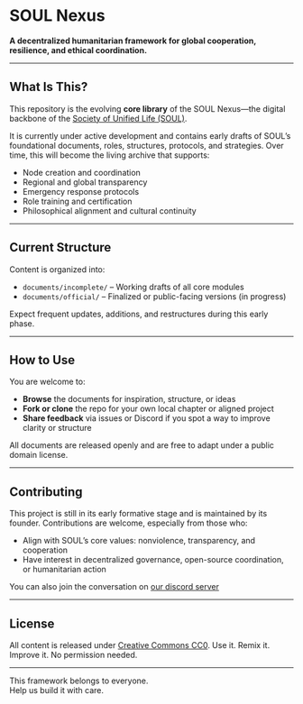 # SOUL Nexus

**A decentralized humanitarian framework for global cooperation, resilience, and ethical coordination.**

---

## What Is This?

This repository is the evolving **core library** of the SOUL Nexus—the digital backbone of the [Society of Unified Life (SOUL)](https://societyofunifiedlife.github.io/SOUL-Website/).

It is currently under active development and contains early drafts of SOUL’s foundational documents, roles, structures, protocols, and strategies. Over time, this will become the living archive that supports:

- Node creation and coordination
- Regional and global transparency
- Emergency response protocols
- Role training and certification
- Philosophical alignment and cultural continuity

---

## Current Structure

Content is organized into:

- `documents/incomplete/` – Working drafts of all core modules
- `documents/official/` – Finalized or public-facing versions (in progress)

Expect frequent updates, additions, and restructures during this early phase.

---

## How to Use

You are welcome to:

- **Browse** the documents for inspiration, structure, or ideas
- **Fork or clone** the repo for your own local chapter or aligned project
- **Share feedback** via issues or Discord if you spot a way to improve clarity or structure

All documents are released openly and are free to adapt under a public domain license.

---

## Contributing

This project is still in its early formative stage and is maintained by its founder. Contributions are welcome, especially from those who:

- Align with SOUL’s core values: nonviolence, transparency, and cooperation
- Have interest in decentralized governance, open-source coordination, or humanitarian action

You can also join the conversation on [our discord server](https://discord.gg/q7fjhCwk)

---

## License

All content is released under [Creative Commons CC0](https://creativecommons.org/publicdomain/zero/1.0/). Use it. Remix it. Improve it. No permission needed.

---

This framework belongs to everyone.  
Help us build it with care.
